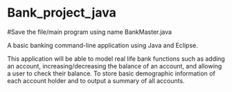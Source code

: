 # Bank_project_java

#Save the file/main program using name  BankMaster.java

A basic banking command-line application using Java and Eclipse.

This application will be able to model real life bank functions such as adding an account, 
increasing/decreasing the balance of an account, and allowing a user to check their balance.
To store basic demographic information of each account holder and to output a summary of all accounts. 


